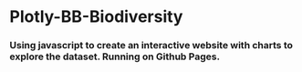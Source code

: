 # Plotly-BB-Biodiversity

### Using javascript to create an interactive website with charts to explore the dataset. Running on Github Pages.
